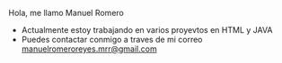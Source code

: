   Hola, me llamo Manuel Romero
  - Actualmente estoy trabajando en varios proyevtos en HTML y JAVA
  - Puedes contactar conmigo a traves de mi correo manuelromeroreyes.mrr@gmail.com
  
